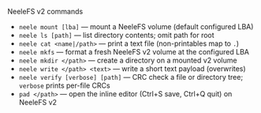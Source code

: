 NeeleFS v2 commands

- `neele mount [lba]` — mount a NeeleFS volume (default configured LBA)
- `neele ls [path]` — list directory contents; omit path for root
- `neele cat <name|/path>` — print a text file (non-printables map to `.`)
- `neele mkfs` — format a fresh NeeleFS v2 volume at the configured LBA
- `neele mkdir </path>` — create a directory on a mounted v2 volume
- `neele write </path> <text>` — write a short text payload (overwrites)
- `neele verify [verbose] [path]` — CRC check a file or directory tree; `verbose` prints per-file CRCs
- `pad </path>` — open the inline editor (Ctrl+S save, Ctrl+Q quit) on NeeleFS v2
